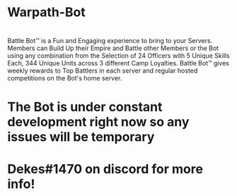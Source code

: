 # Warpath-Bot
#
Battle Bot™ is a Fun and Engaging experience to bring to your Servers. Members can Build Up their Empire and Battle other Members or the Bot using any combination from the Selection of 24 Officers with 5 Unique Skills Each, 344 Unique Units across 3 different Camp Loyalties. Battle Bot™ gives weekly rewards to Top Battlers in each server and regular hosted competitions on the Bot's home server.
# The Bot is under constant development right now so any issues will be temporary
#
# Dekes#1470 on discord for more info!
